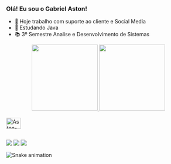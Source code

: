 ### Olá! Eu sou o Gabriel Aston! 
- 🔭 Hoje trabalho com suporte ao cliente e Social Media 
- 📖 Estudando Java
- 📚 3º Semestre Analise e Desenvolvimento de Sistemas 

<div align="center">
 <a href="https://github.com/Gabriel-Aston">
<img height="180cm" src="https://github-readme-stats.vercel.app/api?username=Gabriel-Aston&show_icons=true&theme=gotham&include_all_commits=true&count_private=true"/>
   <img height="180cm" src="https://github-readme-stats.vercel.app/api/top-langs/?username=Gabriel-Aston&layout=compact&langs_count=7&theme=gotham"/>
</div>
 
  </div>
<div style="display: inline_block"><br>
 <img align="center" alt="Aston-Js" height="30" width="40" src="https://cdn.jsdelivr.net/gh/devicons/devicon/icons/java/java-plain-wordmark.svg">
   </div>

##


 <a href="https://www.instagram.com/aston.gabriel/" target="_blank"><img src="https://img.shields.io/badge/-Instagram-%23E4405F?style=for-the-badge&logo=instagram&logoColor=white" target="_blank"></a>
  <a href = "mailto:gabriel.aston25@gmail.com"><img src="https://img.shields.io/badge/-Gmail-%23333?style=for-the-badge&logo=gmail&logoColor=white" target="_blank"></a>
  <a href="https://www.linkedin.com/in/gabriel-aston-b60850233" target="_blank"><img src="https://img.shields.io/badge/-LinkedIn-%230077B5?style=for-the-badge&logo=linkedin&logoColor=white" target="_blank"></a> 
 
   ![Snake animation](https://github.com/Gabriel-Aston/Gabriel-Aston/blob/output/github-contribution-grid-snake.svg)
</div>

  
